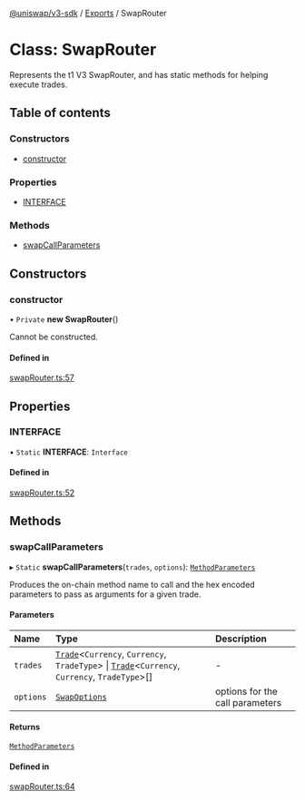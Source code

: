 [@uniswap/v3-sdk](../README.md) / [Exports](../modules.md) / SwapRouter

# Class: SwapRouter

Represents the t1 V3 SwapRouter, and has static methods for helping execute trades.

## Table of contents

### Constructors

- [constructor](SwapRouter.md#constructor)

### Properties

- [INTERFACE](SwapRouter.md#interface)

### Methods

- [swapCallParameters](SwapRouter.md#swapcallparameters)

## Constructors

### constructor

• `Private` **new SwapRouter**()

Cannot be constructed.

#### Defined in

[swapRouter.ts:57](https://github.com/Uniswap/v3-sdk/blob/08a7c05/src/swapRouter.ts#L57)

## Properties

### INTERFACE

▪ `Static` **INTERFACE**: `Interface`

#### Defined in

[swapRouter.ts:52](https://github.com/Uniswap/v3-sdk/blob/08a7c05/src/swapRouter.ts#L52)

## Methods

### swapCallParameters

▸ `Static` **swapCallParameters**(`trades`, `options`): [`MethodParameters`](../interfaces/MethodParameters.md)

Produces the on-chain method name to call and the hex encoded parameters to pass as arguments for a given trade.

#### Parameters

| Name | Type | Description |
| :------ | :------ | :------ |
| `trades` | [`Trade`](Trade.md)<`Currency`, `Currency`, `TradeType`\> \| [`Trade`](Trade.md)<`Currency`, `Currency`, `TradeType`\>[] | - |
| `options` | [`SwapOptions`](../interfaces/SwapOptions.md) | options for the call parameters |

#### Returns

[`MethodParameters`](../interfaces/MethodParameters.md)

#### Defined in

[swapRouter.ts:64](https://github.com/Uniswap/v3-sdk/blob/08a7c05/src/swapRouter.ts#L64)

